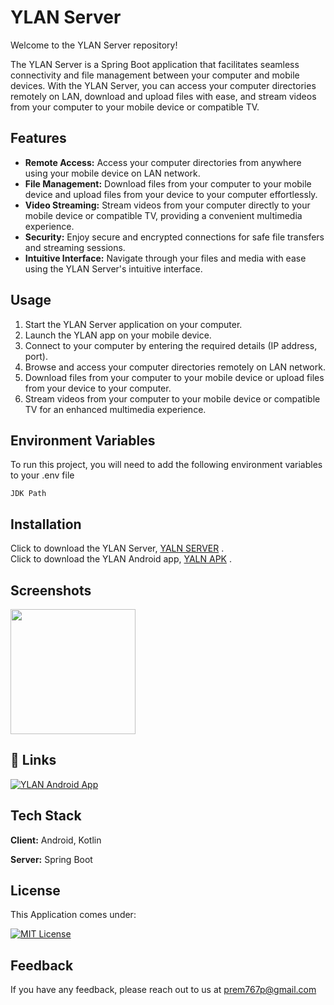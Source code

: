 # YLAN Server

Welcome to the YLAN Server repository!

The YLAN Server is a Spring Boot application that facilitates seamless connectivity and file management between your computer and mobile devices. With the YLAN Server, you can access your computer directories remotely on LAN, download and upload files with ease, and stream videos from your computer to your mobile device or compatible TV.

## Features
- **Remote Access:** Access your computer directories from anywhere using your mobile device on LAN network.
- **File Management:** Download files from your computer to your mobile device and upload files from your device to your computer effortlessly.
- **Video Streaming:** Stream videos from your computer directly to your mobile device or compatible TV, providing a convenient multimedia experience.
- **Security:** Enjoy secure and encrypted connections for safe file transfers and streaming sessions.
- **Intuitive Interface:** Navigate through your files and media with ease using the YLAN Server's intuitive interface.

## Usage
1. Start the YLAN Server application on your computer.
2. Launch the YLAN app on your mobile device.
3. Connect to your computer by entering the required details (IP address, port).
4. Browse and access your computer directories remotely on LAN network.
5. Download files from your computer to your mobile device or upload files from your device to your computer.
6. Stream videos from your computer to your mobile device or compatible TV for an enhanced multimedia experience.
   
## Environment Variables

To run this project, you will need to add the following environment variables to your .env file

`JDK Path`


## Installation
Click to download the YLAN Server, [YALN SERVER](https://github.com/prem777p/YLAN_Server/releases/download/YLAN_Server/YLAN.SERVER.jar) .  
Click to download the YLAN Android app, [YALN APK](https://github.com/prem777p/YLAN_Android/releases/download/YLAN_App/YLAN.apk) .

## Screenshots

<img height="200" src="https://github.com/prem777p/YLAN_Android/assets/113753020/7740aab6-99c4-4da4-8f87-3bc019e882f5" />



## 🔗 Links

[![YLAN Android App](https://img.shields.io/badge/🔗-YLAN_ANDROID_APP-0A66C2?style=for-the-badge)](https://github.com/prem777p/YLAN_ANDROID)


## Tech Stack

**Client:** Android, Kotlin

**Server:** Spring Boot


## License

This Application comes under:

[![MIT License](https://img.shields.io/badge/License-MIT-green.svg)](https://choosealicense.com/licenses/mit/)



## Feedback

If you have any feedback, please reach out to us at prem767p@gmail.com

